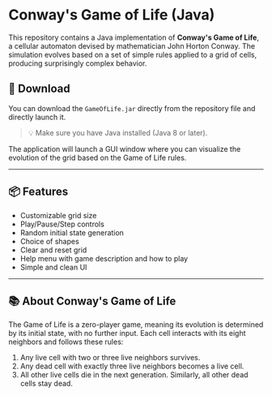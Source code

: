 
# Conway's Game of Life (Java)

This repository contains a Java implementation of **Conway's Game of Life**, a cellular automaton devised by mathematician John Horton Conway. The simulation evolves based on a set of simple rules applied to a grid of cells, producing surprisingly complex behavior.

## 🔗 Download

You can download the `GameOfLife.jar` directly from the repository file and directly launch it.

> 💡 Make sure you have Java installed (Java 8 or later).

The application will launch a GUI window where you can visualize the evolution of the grid based on the Game of Life rules.

---

## 📦 Features

* Customizable grid size
* Play/Pause/Step controls
* Random initial state generation
* Choice of shapes
* Clear and reset grid
* Help menu with game description and how to play
* Simple and clean UI

---

## 📚 About Conway's Game of Life

The Game of Life is a zero-player game, meaning its evolution is determined by its initial state, with no further input. Each cell interacts with its eight neighbors and follows these rules:

1. Any live cell with two or three live neighbors survives.
2. Any dead cell with exactly three live neighbors becomes a live cell.
3. All other live cells die in the next generation. Similarly, all other dead cells stay dead.



